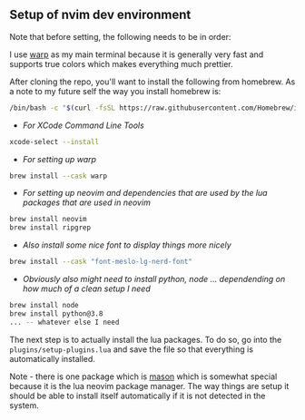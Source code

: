 ## Setup of nvim dev environment

Note that before setting, the following needs to be in order:

I use [warp](https://www.warp.dev/) as my main terminal because it is generally very fast and supports true colors which makes everything much prettier.

After cloning the repo, you'll want to install the following from homebrew. As a note to my future self the way you install homebrew is:

```bash
/bin/bash -c "$(curl -fsSL https://raw.githubusercontent.com/Homebrew/install/master/install.sh)"
```

- _For XCode Command Line Tools_

```bash
xcode-select --install
```

- _For setting up warp_

```bash
brew install --cask warp
```

- _For setting up neovim and dependencies that are used by the lua packages that are used in neovim_

```bash
brew install neovim
brew install ripgrep
```

- _Also install some nice font to display things more nicely_

```bash
brew install --cask "font-meslo-lg-nerd-font"
```

- _Obviously also might need to install python, node ... dependending on how much of a clean setup I need_

```bash
brew install node
brew install python@3.8
... -- whatever else I need
```

The next step is to actually install the lua packages. To do so, go into the `plugins/setup-plugins.lua` and save the file so that everything is automatically installed.

Note - there is one package which is [mason](https://github.com/williamboman/mason.nvim) which is somewhat special because it is the lua neovim package manager. The way things are setup it should be able to install itself automatically if it is not detected in the system.
